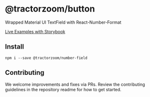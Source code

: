 # @tractorzoom/button

Wrapped Material UI TextField with React-Number-Format

[Live Examples with Storybook](https://tractorzoom.github.io/component-library/?path=/story/number-field)

## Install

```
npm i --save @tractorzoom/number-field
```

## Contributing

We welcome improvements and fixes via PRs. Review the contributing guidelines in the repository readme for how to get started.

